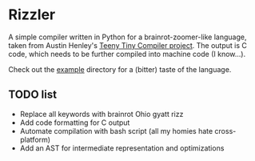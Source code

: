 # Rizzler
A simple compiler written in Python for a brainrot-zoomer-like language, taken from Austin Henley's <a href="https://austinhenley.com/blog/teenytinycompiler1.html">Teeny Tiny Compiler project</a>. The output is C code, which needs to be further compiled into machine code (I know...).

Check out the  [example](example/) directory for a (bitter) taste of the language.

## TODO list
 - Replace all keywords with brainrot Ohio gyatt rizz
 - Add code formatting for C output
 - Automate compilation with bash script (all my homies hate cross-platform)
 - Add an AST for intermediate representation and optimizations